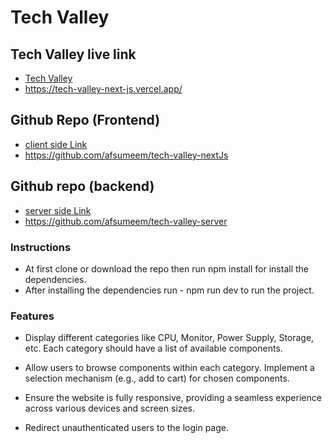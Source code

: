 # Tech Valley

## Tech Valley live link

- [Tech Valley](https://tech-valley-next-js.vercel.app/)
- https://tech-valley-next-js.vercel.app/

## Github Repo (Frontend)

- [client side Link](https://github.com/afsumeem/tech-valley-nextJs)
- https://github.com/afsumeem/tech-valley-nextJs

## Github repo (backend)

- [server side Link](https://github.com/afsumeem/tech-valley-server)
- https://github.com/afsumeem/tech-valley-server

### Instructions

- At first clone or download the repo then run npm install for install the dependencies.
- After installing the dependencies run - npm run dev to run the project.

### Features

- Display different categories like CPU, Monitor, Power Supply, Storage, etc. Each category should have a list of available components.

- Allow users to browse components within each category.
  Implement a selection mechanism (e.g., add to cart) for chosen components.

- Ensure the website is fully responsive, providing a seamless experience across various devices and screen sizes.

- Redirect unauthenticated users to the login page.
